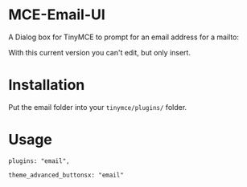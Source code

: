 MCE-Email-UI
============

A Dialog box for TinyMCE to prompt for an email address for a mailto:

With this current version you can't edit, but only insert.

Installation
============

Put the email folder into your `tinymce/plugins/` folder.

Usage
=====

    plugins: "email",

    theme_advanced_buttonsx: "email"